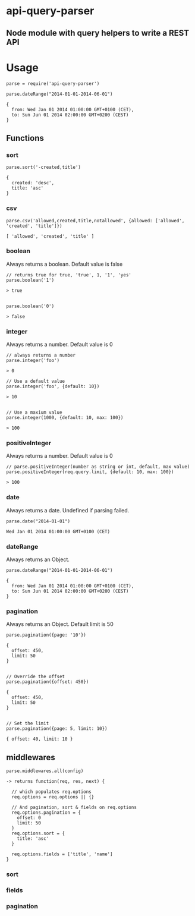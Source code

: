 # api-query-parser
## Node module with query helpers to write a REST API

# Usage
    
    parse = require('api-query-parser') 

    parse.dateRange("2014-01-01-2014-06-01")
    
    {
      from: Wed Jan 01 2014 01:00:00 GMT+0100 (CET),
      to: Sun Jun 01 2014 02:00:00 GMT+0200 (CEST)
    }


## Functions

### sort

    parse.sort('-created,title')

    {
      created: 'desc',
      title: 'asc'
    }


### csv

    parse.csv('allowed,created,title,notallowed', {allowed: ['allowed', 'created', 'title']})

    [ 'allowed', 'created', 'title' ]


### boolean
Always returns a boolean. Default value is false

    // returns true for true, 'true', 1, '1', 'yes'
    parse.boolean('1')

    > true


    parse.boolean('0')

    > false


### integer
Always returns a number. Default value is 0

	// always returns a number
	parse.integer('foo')
	
	> 0

	// Use a default value
	parse.integer('foo', {default: 10})

	> 10


	// Use a maxium value
	parse.integer(1000, {default: 10, max: 100})

	> 100


### positiveInteger
Always returns a number. Default value is 0

	// parse.positiveInteger(number as string or int, default, max value)
	parse.positiveInteger(req.query.limit, {default: 10, max: 100})

	> 100


### date
Always returns a date. Undefined if parsing failed.

    parse.date("2014-01-01")

    Wed Jan 01 2014 01:00:00 GMT+0100 (CET)


### dateRange
Always returns an Object.

    parse.dateRange("2014-01-01-2014-06-01")

    {
      from: Wed Jan 01 2014 01:00:00 GMT+0100 (CET),
      to: Sun Jun 01 2014 02:00:00 GMT+0200 (CEST)
    }


### pagination
Always returns an Object. Default limit is 50

    parse.pagination({page: '10'})

    {
      offset: 450,
      limit: 50
    }


    // Override the offset
    parse.pagination({offset: 450})

    {
      offset: 450,
      limit: 50
    }


    // Set the limit
    parse.pagination({page: 5, limit: 10})

    { offset: 40, limit: 10 }


## middlewares
    parse.middlewares.all(config)

    -> returns function(req, res, next) {

      // which populates req.options
      req.options = req.options || {}

      // And pagination, sort & fields on req.options
      req.options.pagination = {
        offset: 0
        limit: 50
      }
      req.options.sort = {
        title: 'asc'
      }

      req.options.fields = ['title', 'name']
    }

### sort
### fields
### pagination
